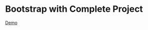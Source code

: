 <h1>Bootstrap with Complete Project</h1>
<a target="_blank"
  href="https://bootstrap-36564.web.app/">Demo</a>
